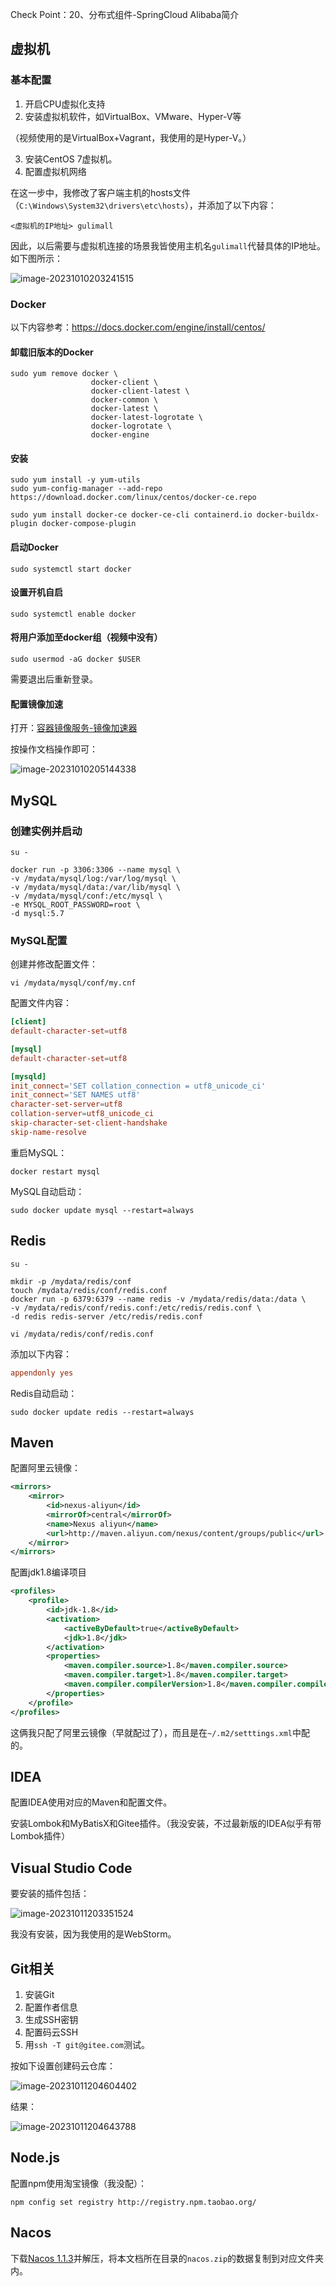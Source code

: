 Check Point：20、分布式组件-SpringCloud Alibaba简介

## 虚拟机

### 基本配置

1. 开启CPU虚拟化支持
2. 安装虚拟机软件，如VirtualBox、VMware、Hyper-V等

（视频使用的是VirtualBox+Vagrant，我使用的是Hyper-V。）

3. 安装CentOS 7虚拟机。
4. 配置虚拟机网络

在这一步中，我修改了客户端主机的hosts文件（`C:\Windows\System32\drivers\etc\hosts`），并添加了以下内容：

```
<虚拟机的IP地址> gulimall
```

因此，以后需要与虚拟机连接的场景我皆使用主机名`gulimall`代替具体的IP地址。如下图所示：

![image-20231010203241515](./assets/image-20231010203241515.png)

### Docker

以下内容参考：https://docs.docker.com/engine/install/centos/

#### 卸载旧版本的Docker

```shell
sudo yum remove docker \
                  docker-client \
                  docker-client-latest \
                  docker-common \
                  docker-latest \
                  docker-latest-logrotate \
                  docker-logrotate \
                  docker-engine
```

#### 安装

```shell
sudo yum install -y yum-utils
sudo yum-config-manager --add-repo https://download.docker.com/linux/centos/docker-ce.repo
```

```shell
sudo yum install docker-ce docker-ce-cli containerd.io docker-buildx-plugin docker-compose-plugin
```

#### 启动Docker

```shell
sudo systemctl start docker
```

#### 设置开机自启

```shell
sudo systemctl enable docker
```

#### 将用户添加至docker组（视频中没有）

```shell
sudo usermod -aG docker $USER
```

需要退出后重新登录。

#### 配置镜像加速

打开：[容器镜像服务-镜像加速器](https://cr.console.aliyun.com/cn-hangzhou/instances/mirrors)

按操作文档操作即可：

![image-20231010205144338](./assets/image-20231010205144338.png)

## MySQL

### 创建实例并启动

```shell
su -
```

```shell
docker run -p 3306:3306 --name mysql \
-v /mydata/mysql/log:/var/log/mysql \
-v /mydata/mysql/data:/var/lib/mysql \
-v /mydata/mysql/conf:/etc/mysql \
-e MYSQL_ROOT_PASSWORD=root \
-d mysql:5.7
```

### MySQL配置

创建并修改配置文件：

```shell
vi /mydata/mysql/conf/my.cnf
```

配置文件内容：

```cnf
[client]
default-character-set=utf8

[mysql]
default-character-set=utf8

[mysqld]
init_connect='SET collation_connection = utf8_unicode_ci'
init_connect='SET NAMES utf8'
character-set-server=utf8
collation-server=utf8_unicode_ci
skip-character-set-client-handshake
skip-name-resolve
```

重启MySQL：

```shell
docker restart mysql
```

MySQL自动启动：

```shell
sudo docker update mysql --restart=always
```

## Redis

```shell
su -
```

```shell
mkdir -p /mydata/redis/conf
touch /mydata/redis/conf/redis.conf
docker run -p 6379:6379 --name redis -v /mydata/redis/data:/data \
-v /mydata/redis/conf/redis.conf:/etc/redis/redis.conf \
-d redis redis-server /etc/redis/redis.conf
```

```shell
vi /mydata/redis/conf/redis.conf
```

添加以下内容：

```conf
appendonly yes
```

Redis自动启动：

```shell
sudo docker update redis --restart=always
```

## Maven

配置阿里云镜像：

```xml
<mirrors>
    <mirror>
        <id>nexus-aliyun</id>
        <mirrorOf>central</mirrorOf>
        <name>Nexus aliyun</name>
        <url>http://maven.aliyun.com/nexus/content/groups/public</url>
    </mirror>
</mirrors>
```

配置jdk1.8编译项目

```xml
<profiles>
    <profile>
        <id>jdk-1.8</id>
        <activation>
            <activeByDefault>true</activeByDefault>
            <jdk>1.8</jdk>
        </activation>
        <properties>
            <maven.compiler.source>1.8</maven.compiler.source>
            <maven.compiler.target>1.8</maven.compiler.target>
            <maven.compiler.compilerVersion>1.8</maven.compiler.compilerVersion>
        </properties>
    </profile>
</profiles>
```

这俩我只配了阿里云镜像（早就配过了），而且是在`~/.m2/setttings.xml`中配的。

## IDEA

配置IDEA使用对应的Maven和配置文件。

安装Lombok和MyBatisX和Gitee插件。（我没安装，不过最新版的IDEA似乎有带Lombok插件）

## Visual Studio Code

要安装的插件包括：

![image-20231011203351524](./assets/image-20231011203351524.png)

我没有安装，因为我使用的是WebStorm。

## Git相关

1. 安装Git
2. 配置作者信息
3. 生成SSH密钥
4. 配置码云SSH
5. 用`ssh -T git@gitee.com`测试。

按如下设置创建码云仓库：

![image-20231011204604402](./assets/image-20231011204604402.png)

结果：

![image-20231011204643788](./assets/image-20231011204643788.png)

## Node.js

配置npm使用淘宝镜像（我没配）：

```shell
npm config set registry http://registry.npm.taobao.org/
```

## Nacos

下载[Nacos 1.1.3](https://github.com/alibaba/nacos/releases/tag/1.1.3)并解压，将本文档所在目录的`nacos.zip`的数据复制到对应文件夹内。
